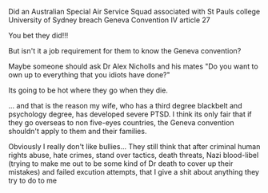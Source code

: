 Did an Australian Special Air Service Squad associated with St Pauls college University of Sydney breach Geneva Convention IV article 27

You bet they did!!!

But isn't it a job requirement for them to know the Geneva convention?

Maybe someone should ask Dr Alex Nicholls and his mates "Do you want to own up to everything that you idiots have done?"

Its going to be hot where they go when they die.

... and that is the reason my wife, who has a third degree blackbelt and psychology degree, has developed severe PTSD. I think its only fair that if they go overseas to non five-eyes countries, the Geneva convention shouldn't apply to them and their families.

Obviously I really don't like bullies... They still think that after criminal human rights abuse, hate crimes, stand over tactics, death threats, Nazi blood-libel (trying to make me out to be some kind of Dr death to cover up their mistakes) and failed excution attempts, that I give a shit about anything they try to do to me
